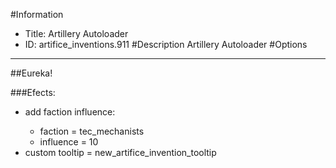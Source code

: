 #Information
 - Title: Artillery Autoloader
 - ID: artifice_inventions.911
#Description
Artillery Autoloader
#Options

___
##Eureka!

###Efects:<ul><li>add faction influence:</li><ul><li>faction = tec_mechanists</li><li>influence = 10</li></ul><li>custom tooltip = new_artifice_invention_tooltip</li></ul>
